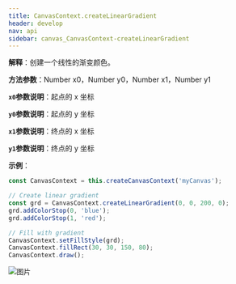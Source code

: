 ```yaml
---
title: CanvasContext.createLinearGradient
header: develop
nav: api
sidebar: canvas_CanvasContext-createLinearGradient
---
```


 

**解释**：创建一个线性的渐变颜色。

**方法参数**：Number x0，Number y0，Number x1，Number y1

**`x0`参数说明**：起点的 x 坐标

**`y0`参数说明**：起点的 y 坐标

**`x1`参数说明**：终点的 x 坐标

**`y1`参数说明**：终点的 y 坐标



**示例**：

```js
const CanvasContext = this.createCanvasContext('myCanvas');

// Create linear gradient
const grd = CanvasContext.createLinearGradient(0, 0, 200, 0);
grd.addColorStop(0, 'blue');
grd.addColorStop(1, 'red');

// Fill with gradient
CanvasContext.setFillStyle(grd);
CanvasContext.fillRect(30, 30, 150, 80);
CanvasContext.draw();
```

![图片](../../../../img/api/canvas/createLinearGradient.png)

